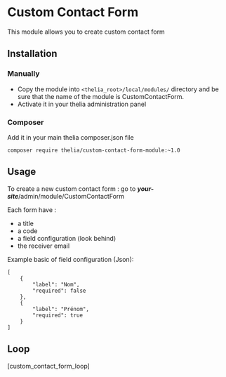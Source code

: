 # Custom Contact Form

This module allows you to create custom contact form

## Installation

### Manually

* Copy the module into ```<thelia_root>/local/modules/``` directory and be sure that the name of the module is CustomContactForm.
* Activate it in your thelia administration panel

### Composer

Add it in your main thelia composer.json file

```
composer require thelia/custom-contact-form-module:~1.0
```

## Usage

To create a new custom contact form : 
go to ***your-site***/admin/module/CustomContactForm

Each form have : 
* a title
* a code
* a field configuration (look behind)
* the receiver email

Example basic of field configuration (Json):

```
[
    {
        "label": "Nom",
        "required": false
    },
    {
        "label": "Prénom",
        "required": true
    }
]
```

## Loop

[custom_contact_form_loop]